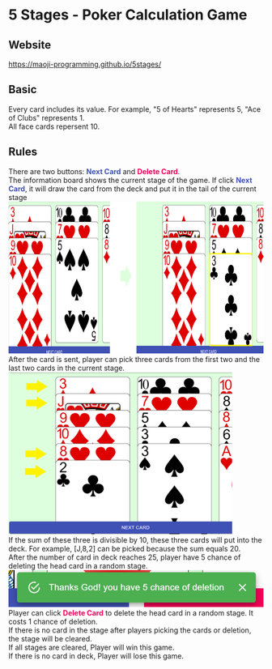 # 5 Stages - Poker Calculation Game

## Website
https://maoji-programming.github.io/5stages/

## Basic
Every card includes its value. For example, "5 of Hearts" represents 5, "Ace of Clubs" represents 1.<br>
All face cards repersent 10.


## Rules
There are two buttons: <span style="color:#3f51b5"><b>Next Card</b></span> and <span style="color:#f50057"><b>Delete Card</b></span>.<br>
The information board shows the current stage of the game. If click <span style="color:#3f51b5"><b>Next Card</b></span>, it will draw the card from the deck and put it in the tail of the current stage<br>
<img height="300px" src="./public/guide/img1.png"></img><br>
After the card is sent, player can pick three cards from the first two and the last two cards in the current stage.<br>
<img height="320px" src="./public/guide/img2.png"></img><br>
If the sum of these three is divisible by 10, these three cards will put into the deck. For example, [J,8,2] can be picked because the sum equals 20.<br>
After the number of card in deck reaches 25, player have 5 chance of deleting the head card in a random stage.<br>
<img  src="./public/guide/img3.png"></img><br>
Player can click <span style="color:#f50057"><b>Delete Card</b></span> to delete the head card in a random stage. It costs 1 chance of deletion.<br>
If there is no card in the stage after players picking the cards or deletion, the stage will be cleared.<br>
If all stages are cleared, Player will win this game.<br>
If there is no card in deck, Player will lose this game.<br>
